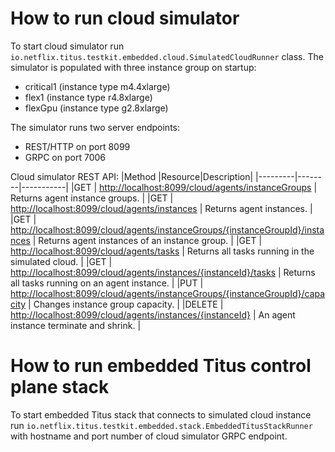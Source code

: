 # How to run cloud simulator

To start cloud simulator run `io.netflix.titus.testkit.embedded.cloud.SimulatedCloudRunner` class. The simulator is
populated with three instance group on startup:
* critical1 (instance type m4.4xlarge)
* flex1 (instance type r4.8xlarge)
* flexGpu (instance type g2.8xlarge)

The simulator runs two server endpoints:
* REST/HTTP on port 8099 
* GRPC on port 7006

Cloud simulator REST API:
|Method   |Resource|Description|
|---------|--------|-----------|
|GET      | [http://localhost:8099/cloud/agents/instanceGroups](http://localhost:8099/cloud/agents/instanceGroups) | Returns agent instance groups. |
|GET      | [http://localhost:8099/cloud/agents/instances](http://localhost:8099/cloud/agents/instances) | Returns agent instances. |
|GET      | [http://localhost:8099/cloud/agents/instanceGroups/{instanceGroupId}/instances](http://localhost:8099/cloud/agents/instanceGroups/{instanceGroupId}/instances) | Returns agent instances of an instance group. |
|GET      | [http://localhost:8099/cloud/agents/tasks](http://localhost:8099/cloud/agents/tasks) | Returns all tasks running in the simulated cloud. |
|GET      | [http://localhost:8099/cloud/agents/instances/{instanceId}/tasks](http://localhost:8099/cloud/agents/instances/{instanceId}/tasks) | Returns all tasks running on an agent instance. |
|PUT      | [http://localhost:8099/cloud/agents/instanceGroups/{instanceGroupId}/capacity](http://localhost:8099/cloud/agents/instanceGroups/{instanceGroupId}/capacity) | Changes instance group capacity. | 
|DELETE   | [http://localhost:8099/cloud/agents/instances/{instanceId}](http://localhost:8099/cloud/agents/instances/{instanceId}) | An agent instance terminate and shrink. | 

# How to run embedded Titus control plane stack

To start embedded Titus stack that connects to simulated cloud instance run `io.netflix.titus.testkit.embedded.stack.EmbeddedTitusStackRunner` 
with hostname and port number of cloud simulator GRPC endpoint.